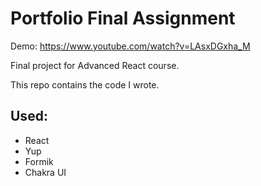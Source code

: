 # Portfolio Final Assignment
Demo: https://www.youtube.com/watch?v=LAsxDGxha_M

Final project for Advanced React course.

This repo contains the code I wrote.

## Used:
- React
- Yup
- Formik
- Chakra UI
